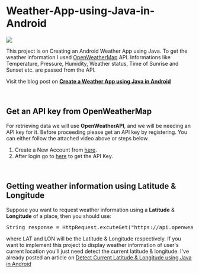 # Weather-App-using-Java-in-Android

<img  src='https://blog.frsarker.com/wp-content/uploads/2020/06/Weather-App-Design.jpg' >

<br>
<p>This project is on Creating an Android Weather App using Java.
To get the weather information I used <a href="https://openweathermap.org" target="_blank">OpenWeatherMap</a> API. 
Informations like Temperature, Pressure, Humidity, Weather status, Time of Sunrise and Sunset etc. are passed from the API.</p>
<p>Visit the blog post on <a href="https://blog.frsarker.com/java/create-a-weather-app-using-java-in-android.html" target="_blank">
<b>Create a Weather App using Java in Android</b>
</a>
</p>


<br><h2>Get an API key from OpenWeatherMap</h2>
<p>For retrieving data we will use <strong>OpenWeatherAPI</strong>, and we will be needing an API key for it. Before proceeding please get an API key by registering. You can either follow the attached video above or steps below.</p>
<ol>
<li>Create a New Account from <a title="Create new account" href="https://home.openweathermap.org/users/sign_up" target="_blank" rel="noopener">here</a>.</li>
<li>After login go to <a title="Get the API key" href="https://home.openweathermap.org/api_keys" target="_blank" rel="noopener">here</a> to get the API Key.</li>
</ol>

<br><h2>Getting weather information using Latitude & Longitude</h2>
<p>Suppose you want to request weather information using a <strong>Latitude</strong> &amp; <strong>Longitude</strong> of a place, then you should use:</p>
<pre>String response = HttpRequest.excuteGet("https://api.openweathermap.org/data/2.5/weather?lat=" + LAT + "&lon=" + LON + "&units=metric&appid=" + API);</pre>
<p>where LAT and LON will be the Latitude &amp; Longitude respectively. If you want to implement this project to display weather
information of user's current location you'll just need detect the current latitude &amp; longitude. I've already posted an article on 
<a href="https://blog.frsarker.com/java/detect-current-latitude-and-longitude-using-java-in-android.html" target="_blank">
Detect Current Latitude & Longitude using Java in Android
</a>
</p>

